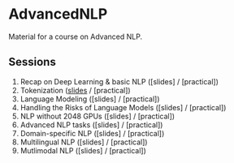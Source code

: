 # AdvancedNLP
Material for a course on Advanced NLP.

## Sessions
1. Recap on Deep Learning & basic NLP ([slides] / [practical])
2. Tokenization ([slides](https://github.com/NathanGodey/AdvancedNLP/raw/main/slides/pdf/course2_tokenization.pdf) / [practical])
3. Language Modeling ([slides] / [practical])
4. Handling the Risks of Language Models ([slides] / [practical])
5. NLP without 2048 GPUs ([slides] / [practical])
6. Advanced NLP tasks ([slides] / [practical])
7. Domain-specific NLP ([slides] / [practical])
8. Multilingual NLP ([slides] / [practical])
9. Mutlimodal NLP ([slides] / [practical])
